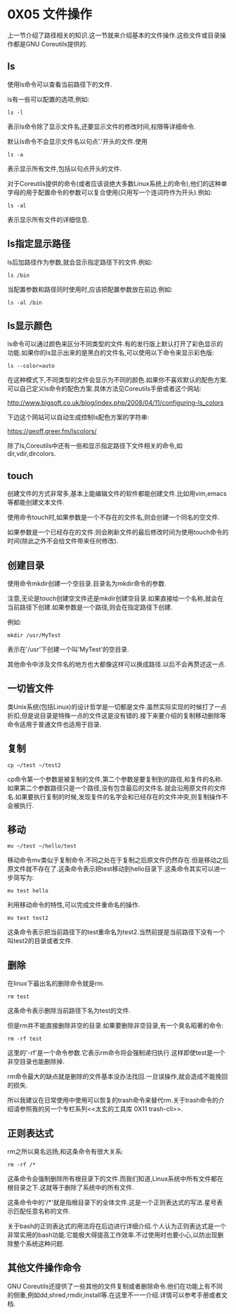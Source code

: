 # 0X05 文件操作

上一节介绍了路径相关的知识.这一节就来介绍基本的文件操作.这些文件或目录操作都是GNU Coreutils提供的.

## ls

使用ls命令可以查看当前路径下的文件.

ls有一些可以配置的选项,例如:

```shell
ls -l
```

表示ls命令除了显示文件名,还要显示文件的修改时间,权限等详细命令.

默认ls命令不会显示文件名以句点'.'开头的文件.使用

```shell
ls -a
```

表示显示所有文件,包括以句点开头的文件.

对于Coreutils提供的命令(或者应该说绝大多数Linux系统上的命令),他们的这种单字母的用于配置命令的参数可以复合使用(只用写一个连词符作为开头).例如:

```shell
ls -al
```

表示显示所有文件的详细信息.

## ls指定显示路径

ls后加路径作为参数,就会显示指定路径下的文件.例如:

```shell
ls /bin
```

当配置参数和路径同时使用时,应该把配置参数放在前边.例如:

```shell
ls -al /bin
```

## ls显示颜色

ls命令可以通过颜色来区分不同类型的文件.有的发行版上默认打开了彩色显示的功能.如果你的ls显示出来的是黑白的文件名,可以使用以下命令来显示彩色版:

```shell
ls --color=auto
```

在这种模式下,不同类型的文件会显示为不同的颜色.如果你不喜欢默认的配色方案.可以自己定义ls命令的配色方案.具体方法见Coreutils手册或者这个网站:

<http://www.bigsoft.co.uk/blog/index.php/2008/04/11/configuring-ls_colors>


下边这个网站可以自动生成控制ls配色方案的字符串:

<https://geoff.greer.fm/lscolors/>

除了ls,Coreutils中还有一些和显示指定路径下文件相关的命令,如dir,vdir,dircolors.

## touch

创建文件的方式非常多,基本上能编辑文件的软件都能创建文件.比如用vim,emacs等都能创建文本文件.

使用命令touch时,如果参数是一个不存在的文件名,则会创建一个同名的空文件.

如果参数是一个已经存在的文件.则会刷新文件的最后修改时间为使用touch命令的时间(除此之外不会给文件带来任何修改).

## 创建目录

使用命令mkdir创建一个空目录.目录名为mkdir命令的参数.

注意,无论是touch创建空文件还是mkdir创建空目录.如果直接给一个名称,就会在当前路径下创建.如果参数是一个路径,则会在指定路径下创建.

例如:

```shell
mkdir /usr/MyTest
```

表示在'/usr'下创建一个叫'MyTest'的空目录.

其他命令中涉及文件名的地方也大都像这样可以换成路径.以后不会再赘述这一点.

## 一切皆文件

类Unix系统(包括Linux)的设计哲学是一切都是文件.虽然实际实现的时候打了一点折扣,但是说目录是特殊一点的文件这是没有错的.接下来要介绍的复制移动删除等命令适用于普通文件也适用于目录.

## 复制

```shell
cp ~/test ~/test2
```

cp命令第一个参数是被复制的文件,第二个参数是要复制到的路径,和复件的名称.如果第二个参数路径只是一个路径,没有包含最后的文件名.就会沿用原文件的文件名.如果要执行复制的时候,发现复件的名字会和已经存在的文件冲突,则复制操作不会被执行.

## 移动

```shell
mv ~/test ~/hello/test
```

移动命令mv类似于复制命令.不同之处在于复制之后原文件仍然存在.但是移动之后原文件就不存在了.这条命令表示把test移动到hello目录下.这条命令其实可以进一步简写为:

```shell
mv test hello
```

利用移动命令的特性,可以完成文件重命名的操作.

```shell
mv test test2
```

这条命令表示把当前路径下的test重命名为test2.当然前提是当前路径下没有一个叫test2的目录或者文件.

## 删除

在linux下最出名的删除命令就是rm.

```shell
rm test
```

这条命令表示删除当前路径下名为test的文件.

但是rm并不能直接删除非空的目录.如果要删除非空目录,有一个臭名昭著的命令:

```shell
rm -rf test
```

这里的'-rf'是一个命令参数.它表示rm命令将会强制递归执行.这样即使test是一个非空目录也能删除掉.

rm命令最大的缺点就是删除的文件基本没办法找回.一旦误操作,就会造成不能挽回的损失.

所以我建议在日常使用中使用可以恢复的trash命令来替代rm.关于trash命令的介绍请参照我的另一个专栏系列<<太玄的工具库 0X11 trash-cli>>.

## 正则表达式

rm之所以臭名远扬,和这条命令有很大关系:

```shell
rm -rf /*
```

这条命令会强制删除所有根目录下的文件.而我们知道,Linux系统中所有文件都在根目录之下.这就等于删除了系统中的所有文件.

这条命令中的'/*'就是指根目录下的全体文件.这是一个正则表达式的写法.星号表示匹配任意名称的文件.

关于bash的正则表达式的用法将在后边进行详细介绍.个人认为正则表达式是一个非常实用的bash功能.它能极大得提高工作效率.不过使用时也要小心,以防出现删除整个系统这种问题.

## 其他文件操作命令

GNU Coreutils还提供了一些其他的文件复制或者删除命令.他们在功能上有不同的侧重,例如dd,shred,rmdir,install等.在这里不一一介绍.详情可以参考手册或者文档.
